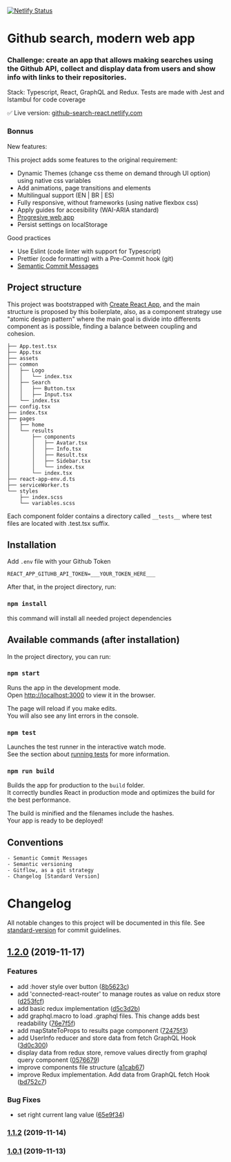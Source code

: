 [![Netlify Status](https://api.netlify.com/api/v1/badges/077542c3-a8f4-4f19-b252-ba98df7b643f/deploy-status)](https://app.netlify.com/sites/github-search-react/deploys)

# Github search, modern web app

### Challenge: create an app that allows making searches using the Github API, collect and display data from users and show info with links to their repositories.

Stack: Typescript, React, GraphQL and Redux. Tests are made with Jest and Istambul for code coverage

:white_check_mark: Live version: [github-search-react.netlify.com](https://github-search-react.netlify.com)

### Bonnus

New features:

This project adds some features to the original requirement:

- Dynamic Themes (change css theme on demand through UI option) using native css variables
- Add animations, page transitions and elements
- Multilingual support (EN | BR | ES)
- Fully responsive, without frameworks (using native flexbox css)
- Apply guides for accesibility (WAI-ARIA standard)
- [Progresive web app](https://developers.google.com/web/progressive-web-apps)
- Persist settings on localStorage

Good practices

- Use Eslint (code linter with support for Typescript)
- Prettier (code formatting) with a Pre-Commit hook (git)
- [Semantic Commit Messages](https://www.conventionalcommits.org/en/v1.0.0/)

## Project structure

This project was bootstrapped with [Create React App](https://github.com/facebook/create-react-app), and the main structure is proposed by this boilerplate, also, as a component strategy use "atomic design pattern" where the main goal is divide into differents component as is possible, finding a balance between coupling and cohesion.

```
├── App.test.tsx
├── App.tsx
├── assets
├── common
│   ├── Logo
│   │   └── index.tsx
│   ├── Search
│   │   ├── Button.tsx
│   │   ├── Input.tsx
│   └── index.tsx
├── config.tsx
├── index.tsx
├── pages
│   ├── home
│   └── results
│       ├── components
│       │   ├── Avatar.tsx
│       │   ├── Info.tsx
│       │   ├── Result.tsx
│       │   ├── Sidebar.tsx
│       │   └── index.tsx
│       └── index.tsx
├── react-app-env.d.ts
├── serviceWorker.ts
└── styles
    ├── index.scss
    └── variables.scss
```

Each component folder contains a directory called `__tests__` where test files are located with .test.tsx suffix.

## Installation

Add `.env` file with your Github Token

```
REACT_APP_GITUHB_API_TOKEN=___YOUR_TOKEN_HERE___
```

After that, in the project directory, run:

### `npm install`

this command will install all needed project dependencies

## Available commands (after installation)

In the project directory, you can run:

### `npm start`

Runs the app in the development mode.<br>
Open [http://localhost:3000](http://localhost:3000) to view it in the browser.

The page will reload if you make edits.<br>
You will also see any lint errors in the console.

### `npm test`

Launches the test runner in the interactive watch mode.<br>
See the section about [running tests](https://facebook.github.io/create-react-app/docs/running-tests) for more information.

### `npm run build`

Builds the app for production to the `build` folder.<br>
It correctly bundles React in production mode and optimizes the build for the best performance.

The build is minified and the filenames include the hashes.<br>
Your app is ready to be deployed!

## Conventions

    - Semantic Commit Messages
    - Semantic versioning
    - Gitflow, as a git strategy
    - Changelog [Standard Version]

# Changelog

All notable changes to this project will be documented in this file. See [standard-version](https://github.com/conventional-changelog/standard-version) for commit guidelines.

## [1.2.0](https://github.com/nicolascine/github-search/compare/v1.1.2...v1.2.0) (2019-11-17)

### Features

- add :hover style over button ([8b5623c](https://github.com/nicolascine/github-search/commit/8b5623c577c30c478331882ece291212c1702ed3))
- add 'connected-react-router' to manage routes as value on redux store ([d253fcf](https://github.com/nicolascine/github-search/commit/d253fcfb479091744745a57b11ce9e7c12a41c8d))
- add basic redux implementation ([d5c3d2b](https://github.com/nicolascine/github-search/commit/d5c3d2b6acc75918fdcec72a50c073c62e557287))
- add graphql.macro to load .graphql files. This change adds best readability ([76e7f5f](https://github.com/nicolascine/github-search/commit/76e7f5f880823f93efe49488ad3c29d06695f9b5))
- add mapStateToProps to results page component ([72475f3](https://github.com/nicolascine/github-search/commit/72475f381cfc689242b32763d1537b3cd9ca6478))
- add UserInfo reducer and store data from fetch GraphQL Hook ([3d0c300](https://github.com/nicolascine/github-search/commit/3d0c3009a56a3ef77ba641255d74857cf4c9998a))
- display data from redux store, remove values directly from graphql query component ([0576679](https://github.com/nicolascine/github-search/commit/0576679f0d90a956883e20e3d88c251771ccd36e))
- improve components file structure ([a1cab67](https://github.com/nicolascine/github-search/commit/a1cab679b28e5e4fef043409e2420d72d9517cc0))
- improve Redux implementation. Add data from GraphQL fetch Hook ([bd752c7](https://github.com/nicolascine/github-search/commit/bd752c7db4e81ea146da464122fb32976c6d73b1))

### Bug Fixes

- set right current lang value ([65e9f34](https://github.com/nicolascine/github-search/commit/65e9f344dbd1938ece575ced29b31b0d9e403314))

### [1.1.2](https://github.com/nicolascine/github-search/compare/v1.1.1...v1.1.2) (2019-11-14)

### [1.0.1](https://github.com/nicolascine/github-search/compare/v0.1.1...v1.0.1) (2019-11-13)
